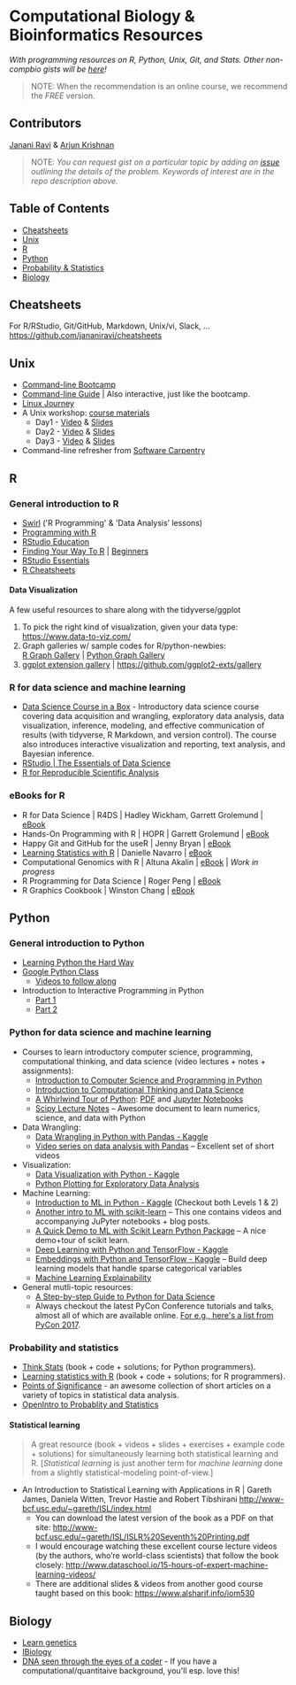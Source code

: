 # Computational Biology & Bioinformatics Resources
_With programming resources on R, Python, Unix, Git, and Stats._
_Other non-compbio gists will be [here](https://gist.github.com/jananiravi)!_
> NOTE: When the recommendation is an online course, we recommend the *FREE* version.

## Contributors
[Janani Ravi](https://github.com/jananiravi) & [Arjun Krishnan](https://github.com/krishnanlab)

> NOTE: _You can request gist on a particular topic by adding an [issue](https://github.com/jananiravi/compbio-gists/issues) outlining the details of the problem. Keywords of interest are in the repo description above._

## Table of Contents
* [Cheatsheets](#cheatsheets)
* [Unix](#unix)
* [R](#r)
* [Python](#python)
* [Probability & Statistics](#probability-and-statistics)
* [Biology](#biology)

## Cheatsheets
For R/RStudio, Git/GitHub, Markdown, Unix/vi, Slack, … <br>
https://github.com/jananiravi/cheatsheets 

## Unix
* [Command-line Bootcamp](http://rik.smith-unna.com/command_line_bootcamp/)
* [Command-line Guide](http://commandline.guide/) | Also interactive, just like the bootcamp.
* [Linux Journey](https://linuxjourney.com)
* A Unix workshop: [course materials](https://www.dropbox.com/s/1ltlyhtdbccymep/w1-files.zip?dl=0)
    * Day1 - [Video](https://www.youtube.com/watch?v=liC5uM8czyo) & [Slides](https://www.dropbox.com/s/ggv7ijwateim7zt/day1_Unix.pdf?dl=0)
    * Day2 - [Video](https://www.youtube.com/watch?v=ArbOG6YpakU) & [Slides](https://www.dropbox.com/s/xorsuvk1cugiyw8/day2_Unix.pdf?dl=0)
    * Day3 - [Video](https://www.youtube.com/watch?v=PHmfgIuOMFQ) & [Slides](https://www.dropbox.com/s/88wu7svvfur8upw/day3_Unix.pdf?dl=0)
* Command-line refresher from [Software Carpentry](http://swcarpentry.github.io/shell-novice/)

## R
### General introduction to R
* [Swirl](http://swirlstats.com) ('R Programming' & 'Data Analysis’ lessons)
* [Programming with R](http://swcarpentry.github.io/r-novice-inflammation/)
* [RStudio Education](https://education.rstudio.com/)
* [Finding Your Way To R](https://education.rstudio.com/learn/) | [Beginners](https://education.rstudio.com/learn/beginner/)
* [RStudio Essentials](https://resources.rstudio.com/)
* [R Cheatsheets](https://www.rstudio.com/resources/cheatsheets/)

#### Data Visualization
A few useful resources to share along with the tidyverse/ggplot
1. To pick the right kind of visualization, given your data type:
https://www.data-to-viz.com/ 
2. Graph galleries w/ sample codes for R/python-newbies: <br>
[R Graph Gallery](https://www.r-graph-gallery.com/) | [Python Graph Gallery](https://python-graph-gallery.com/)
3. [ggplot extension gallery](https://www.ggplot2-exts.org/gallery/) | https://github.com/ggplot2-exts/gallery 

### R for data science and machine learning
* [Data Science Course in a Box](https://datasciencebox.org/) - Introductory data science course covering data acquisition and wrangling, exploratory data analysis, data visualization, inference, modeling, and effective communication of results (with tidyverse, R Markdown, and version control). The course also introduces interactive visualization and reporting, text analysis, and Bayesian inference.
* [RStudio | The Essentials of Data Science](https://resources.rstudio.com/the-essentials-of-data-science)
* [R for Reproducible Scientific Analysis](http://swcarpentry.github.io/r-novice-gapminder/)

### eBooks for R
* R for Data Science | R4DS | Hadley Wickham, Garrett Grolemund |
[eBook](https://r4ds.had.co.nz/)
* Hands-On Programming with R | HOPR | Garrett Grolemund |
[eBook](https://rstudio-education.github.io/hopr/)
* Happy Git and GitHub for the useR | Jenny Bryan |
[eBook](https://happygitwithr.com/)
* [Learning Statistics with R](https://learningstatisticswithr.com/) | Danielle Navarro |
[eBook](https://learningstatisticswithr.com/book/)
* Computational Genomics with R | Altuna Akalin |
[eBook](http://compgenomr.github.io/book/) | _Work in progress_
* R Programming for Data Science | Roger Peng |
[eBook](https://leanpub.com/rprogramming)
* R Graphics Cookbook | Winston Chang |
[eBook](https://r-graphics.org/)

## Python

### General introduction to Python
* [Learning Python the Hard Way](https://learnpythonthehardway.org/book/)
* [Google Python Class](https://developers.google.com/edu/python/)
    * [Videos to follow along](https://www.youtube.com/playlist?list=PLfZeRfzhgQzTMgwFVezQbnpc1ck0I6CQl)
* Introduction to Interactive Programming in Python
    * [Part 1](https://www.coursera.org/learn/interactive-python-1)
    * [Part 2](https://www.coursera.org/learn/interactive-python-2)

### Python for data science and machine learning
* Courses to learn introductory computer science, programming, computational thinking, and data science  (video lectures + notes + assignments):
    * [Introduction to Computer Science and Programming in Python](https://ocw.mit.edu/courses/electrical-engineering-and-computer-science/6-0001-introduction-to-computer-science-and-programming-in-python-fall-2016/)
    * [Introduction to Computational Thinking and Data Science](https://ocw.mit.edu/courses/electrical-engineering-and-computer-science/6-0002-introduction-to-computational-thinking-and-data-science-fall-2016/)
    * [A Whirlwind Tour of Python](https://jakevdp.github.io/WhirlwindTourOfPython/): [PDF](http://www.oreilly.com/programming/free/files/a-whirlwind-tour-of-python.pdf) and [Jupyter Notebooks](https://github.com/jakevdp/WhirlwindTourOfPython)
    * [Scipy Lecture Notes](http://www.scipy-lectures.org/) – Awesome document to learn numerics, science, and data with Python
* Data Wrangling:
   * [Data Wrangling in Python with Pandas - Kaggle](https://www.kaggle.com/learn/pandas)
   * [Video series on data analysis with Pandas](https://www.dataschool.io/easier-data-analysis-with-pandas/) – Excellent set of short videos
* Visualization:
   * [Data Visualization with Python - Kaggle](https://www.kaggle.com/learn/data-visualisation)
   * [Python Plotting for Exploratory Data Analysis](http://pythonplot.com/)
* Machine Learning:
   * [Introduction to ML in Python - Kaggle](https://www.kaggle.com/learn/machine-learning) (Checkout both Levels 1 & 2)
   * [Another intro to ML with scikit-learn](https://www.dataschool.io/machine-learning-with-scikit-learn/) – This one contains videos and accompanying JuPyter notebooks + blog posts.
   * [A Quick Demo to ML with Scikit Learn Python Package](https://github.com/mmmayo13/scikit-learn-classifiers/blob/master/sklearn-classifiers-tutorial.ipynb) – A nice demo+tour of scikit learn.
   * [Deep Learning with Python and TensorFlow - Kaggle](https://www.kaggle.com/learn/deep-learning)
   * [Embeddings with Python and TensorFlow - Kaggle](https://www.kaggle.com/learn/embeddings) – Build deep learning models that handle sparse categorical variables
   * [Machine Learning Explainability](https://www.kaggle.com/learn/machine-learning-explainability)
* General mutli-topic resources:
   * [A Step-by-step Guide to Python for Data Science](http://www.dataschool.io/launch-your-data-science-career-with-python/)
   * Always checkout the latest PyCon Conference tutorials and talks, almost all of which are available online. [For e.g., here's a list from PyCon 2017](https://krishnanlab.slack.com/files/arjunkrish/F5MEK7GAK/Python_Videos_of_Interest_to_Lab).

### Probability and statistics
* [Think Stats](https://greenteapress.com/wp/think-stats-2e/) (book + code + solutions; for Python programmers).
* [Learning statistics with R](https://learningstatisticswithr.com/book/) (book + code + solutions; for R programmers).
* [Points of Significance](https://www.nature.com/collections/qghhqm/pointsofsignificance) - an awesome collection of short articles on a variety of topics in statistical data analysis.
* [OpenIntro to Probablity and Statistics](https://www.openintro.org/stat/textbook.php?stat_book=os)

#### Statistical learning
> A great resource (book + videos + slides + exercises + example code + solutions) for simultaneously learning both statistical learning and R. [_Statistical learning_ is just another term for _machine learning_ done from a slightly statistical-modeling point-of-view.]  
* An Introduction to Statistical Learning with Applications in R | Gareth James, Daniela Witten, Trevor Hastie and Robert Tibshirani
http://www-bcf.usc.edu/~gareth/ISL/index.html
    * You can download the latest version of the book as a PDF on that site: http://www-bcf.usc.edu/~gareth/ISL/ISLR%20Seventh%20Printing.pdf
    * I would encourage watching these excellent course lecture videos (by the authors, who’re world-class scientists) that follow the book closely: http://www.dataschool.io/15-hours-of-expert-machine-learning-videos/
    * There are additional slides & videos from another good course taught based on this book: https://www.alsharif.info/iom530

## Biology
* [Learn genetics](https://learn.genetics.utah.edu/)
* [IBiology](https://www.ibiology.org/biology-videos/)
* [DNA seen through the eyes of a coder](https://ds9a.nl/amazing-dna/) - If you have a computational/quantitaive background, you'll esp. love this!
